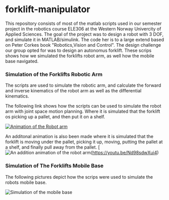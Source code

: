 # forklift-manipulator

This repository consists of most of the matlab scripts used in our semester project in the robotics course ELE306 at the Western Norway Univercity of Applied Sciences. The goal of the project was to design a robot with 3 DOF, and simulate it in MATLAB/simulink. The code her is to a large extend based on Peter Corkes book
"Robotics,Vision and Control". The design challenge our group opted for was to design an autonomus forklift. These scrips shows how we simulated the forklifts robot arm, as well how the mobile base navigated.

### Simulation of the Forklifts Robotic Arm

The scripts are used to simulate the robotic arm, and calculate the forward and inverse kinematics of the robot arm as well as the differential kinematics.

The following link shows how the scripts can be used to simulate the robot arm with joint space motion planning. Where it is simulated that the forklift os picking up a pallet, and then put it on a shelf. 

[![Animation of the Robot arm](https://img.youtube.com/vi/XcspdaYHjw0/0.jpg)](https://www.youtube.com/watch?v=XcspdaYHjw0&)


An additonal animation is also been made where it is simulated that the forklift is moving under the pallet, picking it up, moving, putting the pallet at a shelf, and finally pull away from the pallet.
[![An addition animation of the robot arm](https://img.youtu.be/Nd98sdwXui4.jpg)(https://youtu.be/Nd98sdwXui4)


### Simulation of The Forklifts Mobile Base

The following pictures depict how the scrips were used to simulate the robots mobile base. 

![Simulation of the mobile base](https://github.com/henrik-h-42/forklift-manipulator/blob/main/animation.gif)





